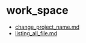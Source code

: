 # work_space

- [change_project_name.md](change_project_name.md)
- [listing_all_file.md](listing_all_file.md)